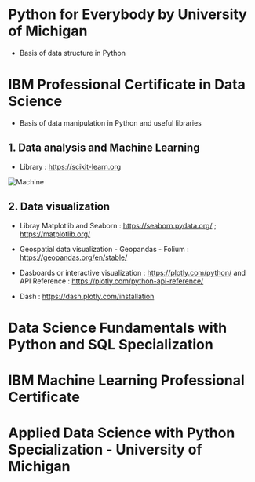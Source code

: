 # Python for Everybody by University of Michigan

- Basis of data structure in Python

# IBM Professional Certificate in Data Science

- Basis of data manipulation in Python and useful libraries

## 1. Data analysis and Machine Learning

- Library : https://scikit-learn.org

![Machine](https://github.com/August-kinglo/Python/assets/113606354/29a2a9c5-f77d-4033-89bd-8b52d135ff27)

## 2. Data visualization 

- Libray Matplotlib and Seaborn : https://seaborn.pydata.org/ ; https://matplotlib.org/ 

- Geospatial data visualization - Geopandas - Folium : https://geopandas.org/en/stable/

- Dasboards or interactive visualization : https://plotly.com/python/ and API Reference : https://plotly.com/python-api-reference/

- Dash : https://dash.plotly.com/installation

# Data Science Fundamentals with Python and SQL Specialization

# IBM Machine Learning Professional Certificate

# Applied Data Science with Python Specialization - University of Michigan

